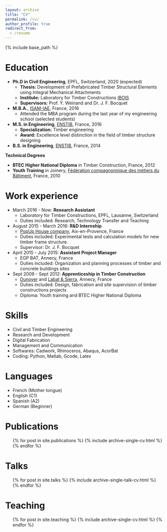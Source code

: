 ```yaml
---
layout: archive
title: "CV"
permalink: /cv/
author_profile: true
redirect_from:
  - /resume
---
```


{% include base_path %}

Education
======
* **Ph.D in Civil Engineering**, EPFL, Switzerland, 2020 (expected)
  * **Thesis:** Development of Prefabricated Timber Structural Elements using Integral Mechanical Attachments
  * **Institute:** Laboratory for Timber Constructions [IBOIS](https://ibois.epfl.ch "Laboratory WebPage")
  * **Supervisors:** Prof. Y. Weinand and Dr. J. F. Bocquet
* **M.B.A.**, [ISAM-IAE](https://www.iae-france.fr/en/), France, 2016
  * Attended the MBA program during the last year of my engineering school (selected students)
* **M.S. in Engineering**, [ENSTIB](http://www.enstib.univ-lorraine.fr/en/), France, 2016
  * **Specialization:** Timber engineering
  * **Award:** Excellence level distinction in the field of timber structure designing
* **B.S. in Engineering**, [ENSTIB](http://www.enstib.univ-lorraine.fr/en/), France, 2014

**Technical Degrees**
* **BTEC Higher National Diploma** in Timber Construction, France, 2012
* **Youth Training** in Joinery, [Fédération compagnonnique des métiers du Bâtiment](http://compagnonsdutourdefrance.org), France, 2010

Work experience
======
* March 2016 - Now: **Research Assistant**
  * Laboratory for Timber Constructions, EPFL, Lausanne, Switzerland
  * Duties included: Research, Technology Transfer and Teaching
* August 2015 - March 2016: **R&D Internship**
  * [PopUp House company](https://www.popup-house.com/en/), Aix-en-Provence, France
  * Duties included: Experimental tests and calculation models for new timber frame structure.
  * Supervisor: Dr. J. F. Bocquet
* April 2015 - July 2015: **Assistant Project Manager**
  * EGP BAT, Annecy, France
  * Duties included: Organization and planning processes of timber and concrete buildings sites
* Sept 2009 - Sept 2012: **Apprenticeship in Timber Construction**
  * [Dunoyer](https://www.dunoyer.com) and [Labat & Sierra](https://www.labat-et-sierra.com), Annecy, France
  * Duties included: Design, fabrication and site supervision of timber constructions projects
  * Diploma: Youth training and BTEC Higher National Diploma

Skills
======
* Civil and Timber Engineering
* Research and Development
* Digital Fabrication
* Management and Communication
* Softwares: Cadwork, Rhinoceros, Abaqus, AcorBat
* Coding: Python, Matlab, Gcode, Latex

<!---
  * Design and calculation of timber and hybrid structures (wood/concrete, wood/steel)
  * Research and development with laboratory activities
  * Softwares: Cadwork, Rhinoceros, RFEM, Abaqus, AcorBat, Matlab,
-->

Languages
======
* French (Mother tongue)
* English (C1)
* Spanish (A2)
* German (Beginner)

Publications
======
  <ul>{% for post in site.publications %}
    {% include archive-single-cv.html %}
  {% endfor %}</ul>

Talks
======
  <ul>{% for post in site.talks %}
    {% include archive-single-talk-cv.html %}
  {% endfor %}</ul>

Teaching
======
  <ul>{% for post in site.teaching %}
    {% include archive-single-cv.html %}
  {% endfor %}</ul>
